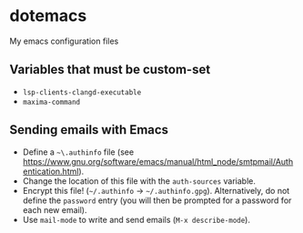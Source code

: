 # dotemacs

My emacs configuration files

## Variables that must be custom-set

- `lsp-clients-clangd-executable`
- `maxima-command`

## Sending emails with Emacs

- Define a `~\.authinfo` file (see
  https://www.gnu.org/software/emacs/manual/html_node/smtpmail/Authentication.html).
- Change the location of this file with the `auth-sources` variable.
- Encrypt this file! (`~/.authinfo` → `~/.authinfo.gpg`). Alternatively, do not
  define the `password` entry (you will then be prompted for a password for each
  new email).
- Use `mail-mode` to write and send emails (`M-x describe-mode`).

<!-- Local Variables: -->
<!-- fill-column: 80 -->
<!-- End: -->
